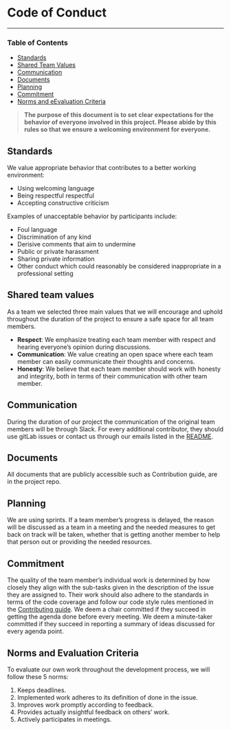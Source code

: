 # Code of Conduct

---
### Table of Contents

- [Standards](#standards)
- [Shared Team Values](#shared-team-values)
- [Communication](#communication)
- [Documents](#documents)
- [Planning](#planning)
- [Commitment](#commitment)
- [Norms and eEvaluation Criteria](#norms-and-evaluation-criteria)

> **The purpose of this document is to set clear expectations for the behavior of everyone 
> involved in this project. Please abide by this rules so that we ensure a welcoming 
> environment for everyone.**

## Standards
We value appropriate behavior that contributes to a better working environment:

- Using welcoming language
- Being respectful respectful
- Accepting constructive criticism

Examples of unacceptable behavior by participants include:

- Foul language
- Discrimination of any kind
- Derisive comments that aim to undermine
- Public or private harassment 
- Sharing private information 
- Other conduct which could reasonably be considered inappropriate in a professional setting

## Shared team values

As a team we selected three main values that we will encourage and uphold
throughout the duration of the project to ensure a safe space for all team
members.
- **Respect**: We emphasize treating each team member with respect and
hearing everyone’s opinion during discussions.
- **Communication**: We value creating an open space where each team member can easily communicate their thoughts and concerns.
- **Honesty**: We believe that each team member should work with honesty
and integrity, both in terms of their communication with other team member.

## Communication
During the duration of our project the communication of the original team members will be through Slack. For every
additional contributor, they should use gitLab issues or contact us through our emails listed in the 
[README](README.md).

## Documents
All documents that are publicly accessible such as Contribution guide, are in the project repo.

## Planning
 We are using sprints. If a team member’s progress is delayed, the
reason will be discussed as a team in a meeting and the needed measures to
get back on track will be taken, whether that is getting another member to
help that person out or providing the needed resources.


## Commitment
The quality of the team member’s individual work is determined by how
closely they align with the sub-tasks given in the description of the issue they
are assigned to. Their work should also adhere to the standards in terms of the code coverage and follow our code
style rules mentioned in the [Contributing guide](CONTRIBUTING.md). We deem a chair committed if they succeed in getting the agenda
done before every meeting. We deem a minute-taker committed if they succeed
in reporting a summary of ideas discussed for every agenda point.

## Norms and Evaluation Criteria

To evaluate our own work throughout the development process, we will follow
these 5 norms:
1. Keeps deadlines.
2. Implemented work adheres to its definition of done in the issue.
3. Improves work promptly according to feedback.
4. Provides actually insightful feedback on others’ work.
5. Actively participates in meetings.